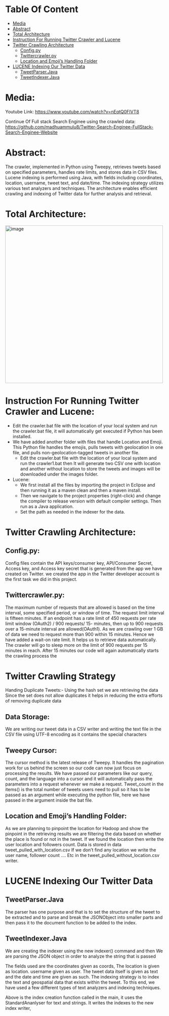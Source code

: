 # Table Of Content
 * [Media](#Media)
 * [Abstract](#Abstract)
 * [Total Architecture](#Total-Architecture)
 * [Instruction For Running Twitter Crawler and Lucene](#Instruction-For-Running-Twitter-Crawler-and-Lucene)
 * [Twitter Crawling Architecture](#Twitter-Crawling-Architecture)
   * [Config.py](#Config.py)
   * [Twittercrawler.py](#Twittercrawler.py:)
   * [Location and Emoji’s Handling Folder](#Location-and-Emoji’s-Handling-Folder)
 * [LUCENE Indexing Our Twitter Data](#LUCENE-Indexing-Our-Twitter-Data)
   * [TweetParser.Java](#TweetParser.Java)
   * [TweetIndexer.Java](#TweetIndexer.Java)


# Media: 

Youtube Link: https://www.youtube.com/watch?v=nEqtQ0FIVT8

Continue Of Full stack Search Enginee using the crawled data: https://github.com/madhuammulu8/Twitter-Search-Enginee-FullStack-Search-Enginee-Website

# Abstract:

The crawler, implemented in Python using Tweepy, retrieves tweets based on specified parameters, handles rate limits, and stores data in CSV files. Lucene indexing is performed using Java, with fields including coordinates, location, username, tweet text, and date/time. The indexing strategy utilizes various text analyzers and techniques. The architecture enables efficient crawling and indexing of Twitter data for further analysis and retrieval.

# Total Architecture:

<img width="498" alt="image" src="https://github.com/madhuammulu8/Twitter-search-Enginee-Crawling-and-Indexing/assets/65707202/672d2f45-f059-438a-aab1-a6afd556ac93">


# Instruction For Running Twitter Crawler and Lucene:

* Edit the crawler.bat file with the location of your local system and run the crawler.bat file, it will automatically get executed if Python has been installed.
* We have added another folder with files that handle Location and Emoji. This Python file handles the emojis, pulls tweets with geolocation in one file, and pulls non-geolocation-tagged tweets in another file.
   * Edit the crawler.bat file with the location of your local system and run the crawler1.bat then It will generate two CSV one with location and another without location to store the tweets and images will be downloaded under the images folder.
* Lucene: 
   * We first install all the files by importing the project in Eclipse and then running it as a maven clean and then a maven install.
   * Then we navigate to the project properties (right-click) and change the compiler to release version with default compiler settings. Then run as a Java application.
   * Set the path as needed in the indexer for the data.

# Twitter Crawling Architecture: 

## Config.py:
 Config files contain the API keys/consumer key, API/Consumer Secret, Access key, and Access key secret that is generated from the app we have created on Twitter. we created the app in the Twitter developer account is the first task we did in this project.

## Twittercrawler.py: 
The maximum number of requests that are allowed is based on the time interval, some specified period, or window of time. The request limit interval is fifteen minutes. If an endpoint has a rate limit of 450 requests per rate limit window (OAuth2) /  900 requests/ 15- minutes, then up to 900 requests over a 15-minute interval are allowed(OAuth1). 
As we are crawling over 1 GB of data we need to request more than 900 within 15 minutes. Hence we have added a wait-on rate limit. It helps us to retrieve data automatically. The crawler will go to sleep more on the limit of 900 requests per 15 minutes in reach. After 15 minutes our code will again automatically starts the crawling process the 

# Twitter Crawling Strategy

Handing Duplicate Tweets:-
Using the hash set we are retrieving the data Since the set does not allow duplicates it helps in reducing the extra efforts of removing duplicate data

## Data Storage:
We are writing our tweet data in a CSV writer and writing the text file in the CSV file using UTF-8 encoding as it contains the special characters

## Tweepy Cursor:
The cursor method is the latest release of Tweepy. It handles the pagination work for us behind the screen so our code can now just focus on processing the results. We have passed our parameters like our query, count, and the language into a cursor and it will automatically pass the parameters into a request whenever we make a request. Tweet_count in the items() is the total number of tweets users need to pull so it has to be passed as an argument while executing the python file, here we have passed in the argument inside the bat file.

## Location and Emoji’s Handling Folder:
As we are planning to pinpoint the location for Hadoop and show the pinpoint in the retrieving results we are filtering the data based on whether the place is found or not in the tweet. If we found the location then write the user location and followers count. Data is stored in data tweet_pulled_with_location.csv 
If we don’t find any location we write the user name, follower count …. Etc in the tweet_pulled_without_location.csv writer.

# LUCENE Indexing Our Twitter Data

## TweetParser.Java
The parser has one purpose and that is to set the structure of the tweet to be extracted and to parse and break the JSONObject into smaller parts and then pass it to the document function to be added to the index.

## TweetIndexer.Java
We are creating the indexer using the new indexer() command and then We are parsing the JSON object in order to analyze the string that is passed 

The fields used are the coordinates given as coords, The location is given as location. username given as user. The tweet data itself is given as text and the date and time are given as such. The indexing strategy is to index the text and geospatial data that exists within the tweet. To this end, we have used a few different types of text analyzers and indexing techniques.

Above is the index creation function called in the main, it uses the StandardAnanlyser for text and strings. It writes the indexes to the new index writer,
